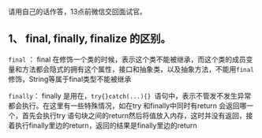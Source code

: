 请用自己的话作答，13点前微信交回面试官。

 

## 1、 final, finally, finalize 的区别。 

`final` ： final 在修饰一个类的时候，表示这个类不能被继承，而这个类的成员变量和方法都会隐式的拥有这个属性，接口和抽象类，以及抽象方法，不能用`final`修饰，String等属于final类型不能被继承

`finally`： finally 是用在，`try{}catch(...){} `语句中，表示不管发不发生异常都会执行。在这里有一些特殊情况，如在try 和finally中同时有return 会返回哪一个，首先会执行try 语句块之间的return然后将值放入内存，这时并没有返回，接着执行finally里边的return，返回的结果是finally里边的return

